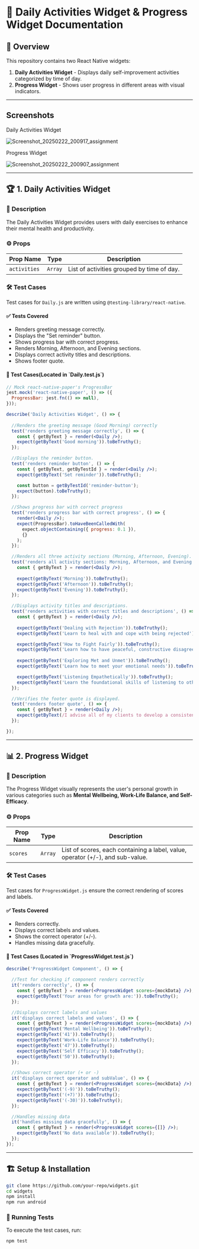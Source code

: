 # 📌 Daily Activities Widget & Progress Widget Documentation

## 📖 Overview

This repository contains two React Native widgets:

1. **Daily Activities Widget** - Displays daily self-improvement activities categorized by time of day.
2. **Progress Widget** - Shows user progress in different areas with visual indicators.

---

## Screenshots

Daily Activities Widget

![Screenshot_20250222_200917_assignment](https://github.com/user-attachments/assets/f1e3b159-e5f4-4834-9186-7b3adaaef3dc)



Progress Widget

![Screenshot_20250222_200907_assignment](https://github.com/user-attachments/assets/670e6054-946b-4a62-b290-38325fc4a371)

---

## 🏆 1. Daily Activities Widget

### 🎯 **Description**

The Daily Activities Widget provides users with  daily exercises to enhance their mental health and productivity.

### ⚙️ **Props**

| Prop Name    | Type    | Description                                |
| ------------ | ------- | ------------------------------------------ |
| `activities` | `Array` | List of activities grouped by time of day. |

### 🛠 **Test Cases**

Test cases for `Daily.js` are written using `@testing-library/react-native`.

#### ✅ **Tests Covered**

- Renders greeting message correctly.
- Displays the "Set reminder" button.
- Shows progress bar with correct progress.
- Renders Morning, Afternoon, and Evening sections.
- Displays correct activity titles and descriptions.
- Shows footer quote.

#### 🧪  Test Cases(Located in **\`Daily.test.js\`**)

```jsx
// Mock react-native-paper's ProgressBar
jest.mock('react-native-paper', () => ({
  ProgressBar: jest.fn(() => null),
}));

describe('Daily Activities Widget', () => {
  
  //Renders the greeting message (Good Morning) correctly
  test('renders greeting message correctly', () => {
    const { getByText } = render(<Daily />);
    expect(getByText('Good morning')).toBeTruthy();
  });

  //Displays the reminder button.
  test('renders reminder button', () => {
    const { getByText, getByTestId } = render(<Daily />);
    expect(getByText('Set reminder')).toBeTruthy();

    const button = getByTestId('reminder-button');
    expect(button).toBeTruthy();
  });

  //Shows progress bar with correct progress
  test('renders progress bar with correct progress', () => {
    render(<Daily />);
    expect(ProgressBar).toHaveBeenCalledWith(
      expect.objectContaining({ progress: 0.1 }),
      {}
    );
  });

  //Renders all three activity sections (Morning, Afternoon, Evening).
  test('renders all activity sections: Morning, Afternoon, and Evening', () => {
    const { getByText } = render(<Daily />);
    
    expect(getByText('Morning')).toBeTruthy();
    expect(getByText('Afternoon')).toBeTruthy();
    expect(getByText('Evening')).toBeTruthy();
  });

  //Displays activity titles and descriptions.
  test('renders activities with correct titles and descriptions', () => {
    const { getByText } = render(<Daily />);
    
    expect(getByText('Dealing with Rejection')).toBeTruthy();
    expect(getByText('Learn to heal with and cope with being rejected')).toBeTruthy();

    expect(getByText('How to Fight Fairly')).toBeTruthy();
    expect(getByText('Learn how to have peaceful, constructive disagreements')).toBeTruthy();
    
    expect(getByText('Exploring Met and Unmet')).toBeTruthy();
    expect(getByText('Learn how to meet your emotional needs')).toBeTruthy();

    expect(getByText('Listening Empathetically')).toBeTruthy();
    expect(getByText('Learn the foundational skills of listening to others with empathy')).toBeTruthy();
  });

  //Verifies the footer quote is displayed.
  test('renders footer quote', () => {
    const { getByText } = render(<Daily />);
    expect(getByText(/I advise all of my clients to develop a consistent daily routine/i)).toBeTruthy();
  });

});

```

---

## 📊 2. Progress Widget

### 🎯 **Description**

The Progress Widget visually represents the user's personal growth in various categories such as **Mental Wellbeing, Work-Life Balance, and Self-Efficacy**.

### ⚙️ **Props**

| Prop Name | Type    | Description                                                                    |
| --------- | ------- | ------------------------------------------------------------------------------ |
| `scores`  | `Array` | List of scores, each containing a label, value, operator (+/-), and sub-value. |

### 🛠 **Test Cases**

Test cases for `ProgressWidget.js` ensure the correct rendering of scores and labels.

#### ✅ **Tests Covered**

- Renders correctly.
- Displays correct labels and values.
- Shows the correct operator (+/-).
- Handles missing data gracefully.

#### 🧪  Test Cases (Located in ****\`ProgressWidget.test.js\`****)

```jsx
describe('ProgressWidget Component', () => {

  //Test for checking if component renders correctly 
  it('renders correctly', () => {
    const { getByText } = render(<ProgressWidget scores={mockData} />);
    expect(getByText('Your areas for growth are:')).toBeTruthy();
  });

  //Displays correct labels and values
  it('displays correct labels and values', () => {
    const { getByText } = render(<ProgressWidget scores={mockData} />);
    expect(getByText('Mental Wellbeing')).toBeTruthy();
    expect(getByText('41')).toBeTruthy();
    expect(getByText('Work-Life Balance')).toBeTruthy();
    expect(getByText('47')).toBeTruthy();
    expect(getByText('Self Efficacy')).toBeTruthy();
    expect(getByText('50')).toBeTruthy();
  });

  //Shows correct operator (+ or -)
  it('displays correct operator and subValue', () => {
    const { getByText } = render(<ProgressWidget scores={mockData} />);
    expect(getByText('(-9)')).toBeTruthy();
    expect(getByText('(+7)')).toBeTruthy();
    expect(getByText('(-30)')).toBeTruthy();
  });

  //Handles missing data
  it('handles missing data gracefully', () => {
    const { getByText } = render(<ProgressWidget scores={[]} />);
    expect(getByText('No data available')).toBeTruthy();
  });
});
```

---

## 🏗️ Setup & Installation

```sh
git clone https://github.com/your-repo/widgets.git
cd widgets
npm install
npm run android
```

### 🚀 Running Tests

To execute the test cases, run:

```sh
npm test
```
